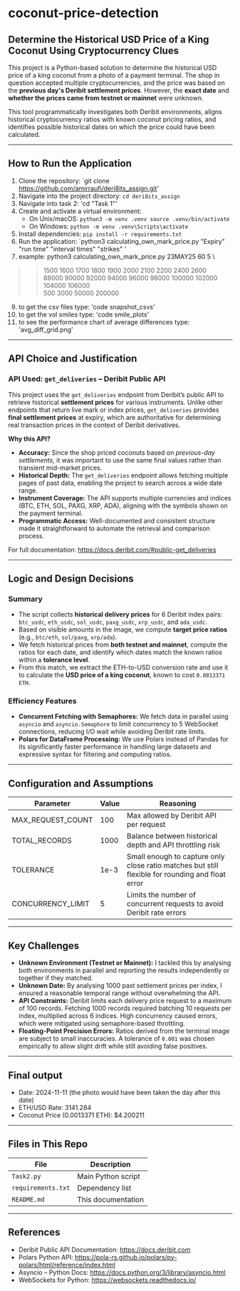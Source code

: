 # coconut-price-detection

## Determine the Historical USD Price of a King Coconut Using Cryptocurrency Clues

This project is a Python-based solution to determine the historical USD price of a king coconut from a photo of a payment terminal. The shop in question accepted multiple cryptocurrencies, and the price was based on the **previous day's Deribit settlement prices**. However, the **exact date** and **whether the prices came from testnet or mainnet** were unknown.

This tool programmatically investigates both Deribit environments, aligns historical cryptocurrency ratios with known coconut pricing ratios, and identifies possible historical dates on which the price could have been calculated.

---

## How to Run the Application

1. Clone the repository: `git clone https://github.com/amirraufi/deri8its_assign.git'
2. Navigate into the project directory: `cd deri8its_assign`
3. Navigate into task 2: 'cd "Task 1"'
5. Create and activate a virtual environment:
   - On Unix/macOS: `python3 -m venv .venv source .venv/bin/activate `
   - On Windows: `python -m venv .venv\Scripts\activate`
6. Install dependencies: `pip install -r requirements.txt`
7. Run the application: `python3 calculating_own_mark_price.py "Expiry" "run time" "interval times" "strikes" '
8. example: python3 calculating_own_mark_price.py 23MAY25 60 5 \
> >   1500 1600 1700 1800 1900 2000 2100 2200 2400 2600 \
> >   88000 90000 92000 94000 96000 98000 100000 102000 104000 106000 \
> >   500 3000 50000 200000
9. to get the csv files type: 'code snapshot_csvs'
10. to get the vol smiles type: 'code smile_plots'
11. to see the performance chart of average differences type: 'avg_diff_grid.png'



---

## API Choice and Justification

### API Used: `get_deliveries` – Deribit Public API

This project uses the `get_deliveries` endpoint from Deribit’s public API to retrieve historical **settlement prices** for various instruments. Unlike other endpoints that return live mark or index prices, `get_deliveries` provides **final settlement prices** at expiry, which are authoritative for determining real transaction prices in the context of Deribit derivatives.

**Why this API?**

- **Accuracy:** Since the shop priced coconuts based on *previous-day settlements*, it was important to use the same final values rather than transient mid-market prices.
- **Historical Depth:** The `get_deliveries` endpoint allows fetching multiple pages of past data, enabling the project to search across a wide date range.
- **Instrument Coverage:** The API supports multiple currencies and indices (BTC, ETH, SOL, PAXG, XRP, ADA), aligning with the symbols shown on the payment terminal.
- **Programmatic Access:** Well-documented and consistent structure made it straightforward to automate the retrieval and comparison process.

For full documentation: https://docs.deribit.com/#public-get_deliveries


---

## Logic and Design Decisions

### Summary

- The script collects **historical delivery prices** for 6 Deribit index pairs: `btc_usdc`, `eth_usdc`, `sol_usdc`, `paxg_usdc`, `xrp_usdc`, and `ada_usdc`.
- Based on visible amounts in the image, we compute **target price ratios** (e.g., `btc/eth`, `sol/paxg`, `xrp/ada`).
- We fetch historical prices from **both testnet and mainnet**, compute the ratios for each date, and identify which dates match the known ratios within a **tolerance level**.
- From this match, we extract the ETH-to-USD conversion rate and use it to calculate the **USD price of a king coconut**, known to cost `0.0013371 ETH`.

### Efficiency Features

- **Concurrent Fetching with Semaphores:** We fetch data in parallel using `asyncio` and `asyncio.Semaphore` to limit concurrency to 5 WebSocket connections, reducing I/O wait while avoiding Deribit rate limits.
- **Polars for DataFrame Processing:** We use Polars instead of Pandas for its significantly faster performance in handling large datasets and expressive syntax for filtering and computing ratios.

---

## Configuration and Assumptions

| Parameter           | Value        | Reasoning |
|---------------------|--------------|-----------|
| MAX_REQUEST_COUNT   | 100          | Max allowed by Deribit API per request |
| TOTAL_RECORDS       | 1000         | Balance between historical depth and API throttling risk |
| TOLERANCE           | 1e-3         | Small enough to capture only close ratio matches but still flexible for rounding and float error |
| CONCURRENCY_LIMIT   | 5            | Limits the number of concurrent requests to avoid Deribit rate errors |

---

## Key Challenges

- **Unknown Environment (Testnet or Mainnet):** I tackled this by analysing both environments in parallel and reporting the results independently or together if they matched.
- **Unknown Date:** By analysing 1000 past settlement prices per index, I ensured a reasonable temporal range without overwhelming the API.
- **API Constraints:** Deribit limits each delivery price request to a maximum of 100 records. Fetching 1000 records required batching 10 requests per index, multiplied across 6 indices. High concurrency caused errors, which were mitigated using semaphore-based throttling.
- **Floating-Point Precision Errors:** Ratios derived from the terminal image are subject to small inaccuracies. A tolerance of `0.001` was chosen empirically to allow slight drift while still avoiding false positives.

---

## Final output

- Date: 2024-11-11 (the photo would have been taken the day after this date)
- ETH/USD Rate: 3141.284
- Coconut Price (0.0013371 ETH): $4.200211

---

## Files in This Repo

| File               | Description                          |
|--------------------|--------------------------------------|
| `Task2.py`         | Main Python script                   |
| `requirements.txt` | Dependency list                      |
| `README.md`        | This documentation                   |

---

## References

- Deribit Public API Documentation: https://docs.deribit.com
- Polars Python API: https://pola-rs.github.io/polars/py-polars/html/reference/index.html
- Asyncio – Python Docs: https://docs.python.org/3/library/asyncio.html
- WebSockets for Python: https://websockets.readthedocs.io/

